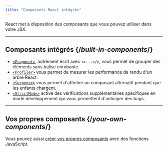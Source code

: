 ```yaml
---
title: "Composants React intégrés"
---
```


<Intro>

React met à disposition des composants que vous pouvez utiliser dans votre JSX.

</Intro>

---

## Composants intégrés {/*built-in-components*/}

* [`<Fragment>`](/reference/react/Fragment), autrement écrit avec `<>...</>`, vous permet de grouper des éléments sans balise enrobante.
* [`<Profiler>`](/reference/react/Profiler) vous permet de mesurer les performance de rendu d'un arbre React.
* [`<Suspense>`](/reference/react/Suspense) vous permet d'afficher un composant alternatif pendant que les enfants chargent.
* [`<StrictMode>`](/reference/react/StrictMode) active des vérifications supplémentaires spécifiques en mode développement qui vous permettent d'anticiper des bugs.

---

## Vos propres composants {/*your-own-components*/}

Vous pouvez aussi [créer vos propres composants](/learn/your-first-component) avec des fonctions JavaScript.
